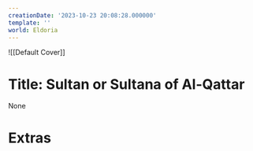 ```yaml
---
creationDate: '2023-10-23 20:08:28.000000'
template: ''
world: Eldoria
---
```

![[Default Cover]]

# Title: Sultan or Sultana of Al-Qattar

None

# Extras

